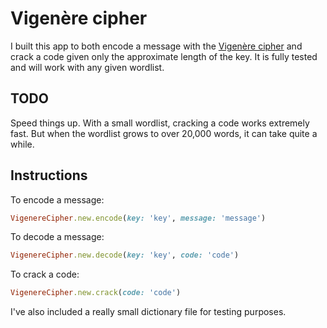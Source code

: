 # Vigenère cipher

I built this app to both encode a message with the [Vigenère cipher](http://en.wikipedia.org/wiki/Vigen%C3%A8re_cipher) and crack a code given only the approximate length of the key. It is fully tested and will work with any given wordlist.

## TODO

Speed things up. With a small wordlist, cracking a code works extremely fast. But when the wordlist grows to over 20,000 words, it can take quite a while.

## Instructions

To encode a message:

```ruby
VigenereCipher.new.encode(key: 'key', message: 'message')
```

To decode a message:

```ruby
VigenereCipher.new.decode(key: 'key', code: 'code')
```

To crack a code:

```ruby
VigenereCipher.new.crack(code: 'code') 
```

I've also included a really small dictionary file for testing purposes.
